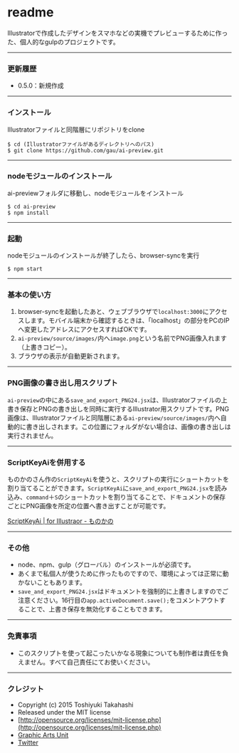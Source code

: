 # readme #

Illustratorで作成したデザインをスマホなどの実機でプレビューするために作った、個人的なgulpのプロジェクトです。

-----

### 更新履歴 ###

* 0.5.0：新規作成

-----

### インストール ###

Illustratorファイルと同階層にリポジトリをclone

```
$ cd (Illustratorファイルがあるディレクトリへのパス)
$ git clone https://github.com/gau/ai-preview.git
```

-----

### nodeモジュールのインストール ###

ai-previewフォルダに移動し、nodeモジュールをインストール


```
$ cd ai-preview
$ npm install
```

-----

### 起動 ###

nodeモジュールのインストールが終了したら、browser-syncを実行

```
$ npm start
```

-----

### 基本の使い方 ###

1. browser-syncを起動したあと、ウェブブラウザで`localhost:3000`にアクセスします。モバイル端末から確認するときは、「localhost」の部分をPCのIPへ変更したアドレスにアクセスすればOKです。
2. `ai-preview/source/images/`内へ`image.png`という名前でPNG画像入れます（上書きコピー）。
3. ブラウザの表示が自動更新されます。

-----

### PNG画像の書き出し用スクリプト ###

`ai-preview`の中にある`save_and_export_PNG24.jsx`は、Illustratorファイルの上書き保存とPNGの書き出しを同時に実行するIllustrator用スクリプトです。PNG画像は、Illustratorファイルと同階層にある`ai-preview/source/images/`内へ自動的に書き出しされます。この位置にフォルダがない場合は、画像の書き出しは実行されません。

-----

### ScriptKeyAiを併用する ###

ものかのさん作の`ScriptKeyAi`を使うと、スクリプトの実行にショートカットを割り当てることができます。`ScriptKeyAi`に`save_and_export_PNG24.jsx`を読み込み、`command`＋`S`のショートカットを割り当てることで、ドキュメントの保存ごとにPNG画像を所定の位置へ書き出すことが可能です。

[ScriptKeyAi | for Illustraor - ものかの](http://tama-san.com/scriptkey/)

-----

### その他 ###

* node、npm、gulp（グローバル）のインストールが必須です。
* あくまで私個人が使うために作ったものですので、環境によっては正常に動かないこともあります。
* `save_and_export_PNG24.jsx`はドキュメントを強制的に上書きしますのでご注意ください。16行目の`app.activeDocument.save();`をコメントアウトすることで、上書き保存を無効化することもできます。

-----

### 免責事項 ###

* このスクリプトを使って起こったいかなる現象についても制作者は責任を負えません。すべて自己責任にてお使いください。

-----

### クレジット ###

* Copyright (c) 2015 Toshiyuki Takahashi
* Released under the MIT license
* [http://opensource.org/licenses/mit-license.php](http://opensource.org/licenses/mit-license.php)
* [Graphic Arts Unit](http://www.graphicartsunit.com/)
* [Twitter](https://twitter.com/gautt)